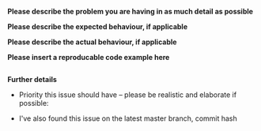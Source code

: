 <!--
The issue tracker is only for bug reports and feature suggestions.
If you need help with ThunderAPI, do not use this issue tracker and go to our Discord server instead:       https://discord.gg/uApUXn6
-->
**Please describe the problem you are having in as much detail as possible**

<!--
If the following sections apply to your issue, please answer the questions in as much detail as possible
-->
**Please describe the expected behaviour, if applicable**


**Please describe the actual behaviour, if applicable**


**Please insert a reproducable code example here**
```js

```

**Further details**

- Priority this issue should have – please be realistic and elaborate if possible:
<!--
If you've tested this on the latest master branch, please provide the commit hash here
-->
- I've also found this issue on the latest master branch, commit hash